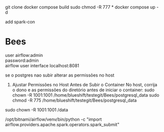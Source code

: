 git clone
docker compose build
sudo chmod -R 777 *
docker compose up -d

add spark-con

# Bees
user airflow:admin   
password:admin   
airflow user interface localhost:8081   

se o postgres nao subir alterar as permissões no host 
1. Ajustar Permissões no Host Antes de Subir o Container
No host, corrija o dono e as permissões do diretório antes de iniciar o container:
sudo chown -R 1001:1001 /home/blueshift/testegit/Bees/postgresql_data
sudo chmod -R 775 /home/blueshift/testegit/Bees/postgresql_data


sudo chown -R 1001:1001 /data


/opt/bitnami/airflow/venv/bin/python -c "import airflow.providers.apache.spark.operators.spark_submit"